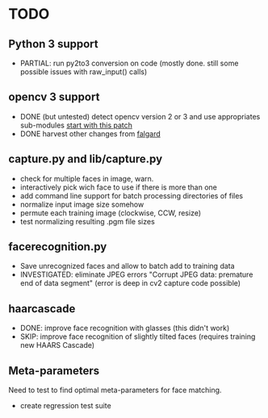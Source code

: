 # TODO

## Python 3 support

* PARTIAL: run py2to3 conversion on code (mostly done. still some possible issues with raw_input() calls)

## opencv 3 support

* DONE (but untested) detect opencv version 2 or 3 and use appropriates  sub-modules [start with this patch](https://github.com/falgard/MMM-Facial-Recognition-Tools/commit/06b303190893e5e6dddf35bd1a67f88abb8683b6) 
* DONE harvest other changes from [falgard](https://github.com/falgard/MMM-Facial-Recognition-Tools/commits/master)

## capture.py and lib/capture.py

* check for multiple faces in image, warn.
* interactively pick wich face to use if there is more than one
* add command line support for batch processing directories of files
* normalize input image size somehow
* permute each training image (clockwise, CCW, resize)
* test normalizing resulting .pgm file sizes 

## facerecognition.py

* Save unrecognized faces and allow to batch add to training data
* INVESTIGATED: eliminate JPEG errors "Corrupt JPEG data: premature end of data segment" (error is deep in cv2 capture code possible)

## haarcascade

* DONE: improve face recognition with glasses (this didn't work)
* SKIP: improve face recognition of slightly tilted faces (requires training new HAARS Cascade)

## Meta-parameters

Need to test to find optimal meta-parameters for face matching.

* create regression test suite

